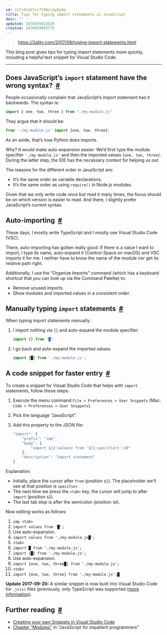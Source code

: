 ```yaml
---
id: sifjdlyh7vc7t98zi4y8ydq
title: Tips for typing import statements in JavaScript
desc: ""
updated: 1670459913629
created: 1670459855775
---
```


> https://2ality.com/2017/08/typing-import-statements.html

This blog post gives tips for typing import statements more quickly, including a helpful text snippet for Visual Studio Code.

---

## Does JavaScript’s `import` statement have the wrong syntax?  [#](https://2ality.com/2017/08/typing-import-statements.html#wrong-import-statement-syntax)

People occasionally complain that JavaScript’s import statement has it backwards. The syntax is:

```js
import { one, two, three } from "./my-module.js"
```

They argue that it should be:

```js
from './my-module.js' import {one, two, three};
```

As an aside, that’s how Python does imports.

Why? It would make auto-expansion easier: We’d first type the module specifier `'./my-module.js'` and then the imported values `{one, two, three}`. During the latter step, the IDE has the necessary context for helping us out.

The reasons for the different order in JavaScript are:

- It’s the same order as variable declarations.
- It’s the same order as using `require()` in Node.js modules.

Given that we only write code once but read it many times, the focus should be on which version is easier to read. And there, I slightly prefer JavaScript’s current syntax.

## Auto-importing  [#](https://2ality.com/2017/08/typing-import-statements.html#auto-importing)

These days, I mostly write TypeScript and I mostly use Visual Studio Code (VSC).

There, auto-importing has gotten really good: If there is a value I want to import, I type its name, auto-expand it (Control-Space on macOS) and VSC imports it for me. I neither have to know the name of the module nor get its relative path right.

Additionally, I use the “Organize Imports” command (which has a keyboard shortcut that you can look up via the Command Palette) to:

- Remove unused imports.
- Show modules and imported values in a consistent order.

## Manually typing `import` statements  [#](https://2ality.com/2017/08/typing-import-statements.html#manually-typing-import-statements)

When typing import statements manually:

1. I import nothing via `{}` and auto-expand the module specifier:

   ```js
   import {} from "█"
   ```

2. I go back and auto-expand the imported values:

   ```js
   import {█} from './my-module.js';
   ```

## A code snippet for faster entry  [#](https://2ality.com/2017/08/typing-import-statements.html#a-code-snippet-for-faster-entry)

To create a snippet for Visual Studio Code that helps with `import` statements, follow these steps:

1. Execute the menu command `File > Preferences > User Snippets` (Mac: `Code > Preferences > User Snippets`).
2. Pick the language “JavaScript”.
3. Add this property to the JSON file:

   ```js
   "import": {
       "prefix": "imp",
       "body": [
           "import ${2:values} from '${1:specifier}';$0"
       ],
       "description": "import statement"
   }
   ```

Explanation:

- Initially, place the cursor after `from` (position `$1`). The placeholder we’ll see at that position is `specifier`.
- The next time we press the `<tab>` key, the cursor will jump to after `import` (position `$2`).
- The last tab stop is after the semicolon (position `$0`).

Now editing works as follows:

1. `imp <tab>`
2. `import values from '█';`
3. Use auto-expansion.
4. `import values from './my-module.js█';`
5. `<tab>`
6. `import █ from './my-module.js';`
7. `import {█} from './my-module.js';`
8. Use auto-expansion.
9. `import {one, two, three█} from './my-module.js';`
10. `<tab>`
11. `import {one, two, three} from './my-module.js';█`

**Update 2017-09-20:** A similar snippet is now built into Visual Studio Code for `.js(x)` files (previously, only TypeScript was supported ([more information](https://github.com/Microsoft/vscode/pull/34682)).

## Further reading  [#](https://2ality.com/2017/08/typing-import-statements.html#further-reading)

- [Creating your own Snippets in Visual Studio Code](https://code.visualstudio.com/docs/editor/userdefinedsnippets)
- [Chapter “Modules”](http://exploringjs.com/es6/ch_modules.html) in “JavaScript for impatient programmers”
